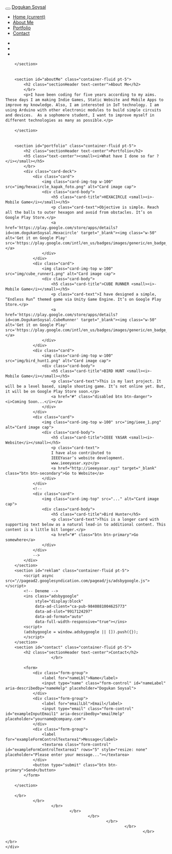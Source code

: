 <!DOCTYPE html>
<html lang="tr">
<head>
<meta name="viewport" content="width=device-width, initial-scale=1">
<meta charset="UTF-8">
<link rel="stylesheet" type="text/css" href="css/style.css">
<link href='http://fonts.googleapis.com/css?family=Open+Sans' rel='stylesheet'  type='text/css'>

<script defer src="https://use.fontawesome.com/releases/v5.0.9/js/all.js" integrity="sha384-8iPTk2s/jMVj81dnzb/iFR2sdA7u06vHJyyLlAd4snFpCl/SnyUjRrbdJsw1pGIl" crossorigin="anonymous"></script>


<link rel="stylesheet" href="https://maxcdn.bootstrapcdn.com/bootstrap/4.0.0/css/bootstrap.min.css" integrity="sha384-Gn5384xqQ1aoWXA+058RXPxPg6fy4IWvTNh0E263XmFcJlSAwiGgFAW/dAiS6JXm" crossorigin="anonymous">
<script src="https://code.jquery.com/jquery-3.2.1.slim.min.js" integrity="sha384-KJ3o2DKtIkvYIK3UENzmM7KCkRr/rE9/Qpg6aAZGJwFDMVNA/GpGFF93hXpG5KkN" crossorigin="anonymous"></script>
<script src="https://cdnjs.cloudflare.com/ajax/libs/popper.js/1.12.9/umd/popper.min.js" integrity="sha384-ApNbgh9B+Y1QKtv3Rn7W3mgPxhU9K/ScQsAP7hUibX39j7fakFPskvXusvfa0b4Q" crossorigin="anonymous"></script>
<script src="https://maxcdn.bootstrapcdn.com/bootstrap/4.0.0/js/bootstrap.min.js" integrity="sha384-JZR6Spejh4U02d8jOt6vLEHfe/JQGiRRSQQxSfFWpi1MquVdAyjUar5+76PVCmYl" crossorigin="anonymous"></script>


<title> Dogukan Soysal</title> 

</head>
<body data-spy="scroll" data-target=".navbar" data-offset="10">
		
		
<nav class="navbar navbar-expand-sm navbar-light bg-light fixed-top">
	<div class="container border-bottom">
		<div class="d-flex w-100">
			<button class="navbar-toggler" type="button" data-toggle="collapse" data-target=".navbarNavDropdown" aria-controls="navbarNavDropdown" aria-expanded="false" aria-label="Toggle navigation">
				<span class="navbar-toggler-icon"></span>
			</button>
			<a class="navbar-brand mr-0" href="#">Dogukan Soysal</a>
		</div>
		<div class="collapse navbar-collapse justify-content-center navbarNavDropdown">
			<ul class="navbar-nav " style="white-space: nowrap">
				<li class="nav-item">
					<a class="nav-link" href="#home">Home <span class="sr-only">(current)</span></a>
				</li>
				<li class="nav-item">
					<a class="nav-link" href="#aboutMe">About Me</a>
				</li>
				<li class="nav-item">
					<a class="nav-link" href="#portfolio">Portfolio</a>
				</li>
				<li class="nav-item">
					<a class="nav-link" href="#contact">Contact</a>
				</li>
			</ul>
		</div>
		<div class="navbar-collapse collapse w-100 navbarNavDropdown">
			<ul class="nav navbar-nav ml-auto">
				<li class="nav-item"><a class="nav-link" href="#"><i class="fab fa-facebook-f"></i></a></li>
				<li class="nav-item"><a class="nav-link" href="#"><i class="fab fa-twitter"></i></a></li>
				<li class="nav-item"><a class="nav-link" href="http://github.com/mico1997" target="_blank"><i class="fab fa-github"></i></a></li>
			</ul>
		</div>
	</div>
</nav>

<content>
	<div id="main" class="container">
		<section id="home" class="container-fluid pt-5">
			
		</section>


		<section id="aboutMe" class="container-fluid pt-5">
			<h2 class="sectionHeader text-center">About Me</h2>
			</br>
			<p>I have been coding for five years according to my aims. These days I am making Indie Games, Static Website and Mobile Apps to improve my knowledge. Also, I am interested in IoT technology. I am using Arduino with other electronic modules to build simple circuits and devices.  As a sophomore student, I want to improve myself in different technologies as many as possible.</p>
		
		</section>


		<section id="portfolio" class="container-fluid pt-5">
			<h2 class="sectionHeader text-center">Portfolio</h2>
			<h5 class="text-center"><small><i>What have I done so far ?</i></small></h5>
			</br>
			<div class="card-deck">
				<div class="card">
					<img class="card-img-top w-100" src="img/hexacircle_kapak_foto.png" alt="Card image cap">
					<div class="card-body">
						<h5 class="card-title">HEXACIRCLE <small><i>- Mobile Game</i></small></h5>
						<p class="card-text">Objective is simple. Reach all the balls to outer hexagon and avoid from obstacles. It’s on Google Play Store.</p>
						<a href='https://play.google.com/store/apps/details?id=com.dogukanSoysal.Hexacircle' target="_blank"><img class="w-50" alt='Get it on Google Play' src='https://play.google.com/intl/en_us/badges/images/generic/en_badge_web_generic.png'/></a>
					</div>
				</div>
				<div class="card">
					<img class="card-img-top w-100" src="img/cube_runner1.png" alt="Card image cap">
					<div class="card-body">
						<h5 class="card-title">CUBE RUNNER <small><i>- Mobile Game</i></small></h5>
						<p class="card-text">I have designed a simple, “Endless Run” themed game via Unity Game Engine. It’s on Google Play Store.</p>
						<a href='https://play.google.com/store/apps/details?id=com.DogukanSoysal.CubeRunner' target="_blank"><img class="w-50" alt='Get it on Google Play' src='https://play.google.com/intl/en_us/badges/images/generic/en_badge_web_generic.png'/></a>
					</div>
				</div>
				<div class="card">
					<img class="card-img-top w-100" src="img/bird_hunt1.png" alt="Card image cap">
					<div class="card-body">
						<h5 class="card-title">BIRD HUNT <small><i>- Mobile Game</i></small></h5>
						<p class="card-text">This is my last project. It will be a level based, simple shooting game. It’s not online yet. But, it will be on Google Play Store soon.</p>
						<a href="#" class="disabled btn btn-danger"><i>Coming Soon...</i></a>
					</div>
				</div>
				<div class="card">
					<img class="card-img-top w-100" src="img/ieee_1.png" alt="Card image cap">
					<div class="card-body">
						<h5 class="card-title">IEEE YASAR <small><i>- Website</i></small></h5>
						<p class="card-text">
						I have also contributed to 
						IEEEYasar’s website development.
						www.ieeeyasar.xyz</p>
						<a href="http://ieeeyasar.xyz" target="_blank" class="btn btn-secondary">Go to Website</a>
					</div>
				</div>
				<!--
				<div class="card">
					<img class="card-img-top" src="..." alt="Card image cap">
					<div class="card-body">
						<h5 class="card-title">Bird Hunter</h5>
						<p class="card-text">This is a longer card with supporting text below as a natural lead-in to additional content. This content is a little bit longer.</p>
						<a href="#" class="btn btn-primary">Go somewhere</a>
					</div>
				</div>
				-->
			</div>
		</section>
		<section id="reklam" class="container-fluid pt-5">
			<script async src="//pagead2.googlesyndication.com/pagead/js/adsbygoogle.js"></script>
			<!-- Deneme -->
			<ins class="adsbygoogle"
			     style="display:block"
			     data-ad-client="ca-pub-9840881004625773"
			     data-ad-slot="9917124297"
			     data-ad-format="auto"
			     data-full-width-responsive="true"></ins>
			<script>
			(adsbygoogle = window.adsbygoogle || []).push({});
			</script>
		</section>
		<section id="contact" class="container-fluid pt-5">
			<h2 class="sectionHeader text-center">Contact</h2>
						</br>

			<form>
				<div class="form-group">
					<label for="nameLbl">Name</label>
					<input type="name" class="form-control" id="nameLabel" aria-describedby="nameHelp" placeholder="Dogukan Soysal">
				</div>
				<div class="form-group">
					<label for="emailLbl">Email</label>
					<input type="email" class="form-control" id="exampleInputEmail1" aria-describedby="emailHelp" placeholder="yourname@company.com">
				</div>
				<div class="form-group">
					<label for="exampleFormControlTextarea1">Message</label>
					<textarea class="form-control" id="exampleFormControlTextarea1" rows="5" style="resize: none" placeholder="Please enter your message..."></textarea>
				</div>
				<button type="submit" class="btn btn-primary">Send</button>
			</form>
			
		</section>
		
		</br>
				</br>
						</br>
								</br>
										</br>
												</br>
														</br>
																</br>
																		</br>
	</div>
</content>	



<!--
<script>
$(function() {
  $('a[href*=#]').on('click', function(e) {
    e.preventDefault();
    $('html, body').animate({ scrollTop: $($(this).attr('href')).offset().top}, 500, 'linear');
  });
});
</script>
-->

</body>
</html>
